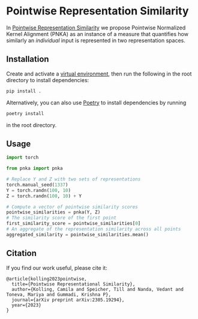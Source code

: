 # Pointwise Representation Similarity

In [Pointwise Representation Similarity](https://arxiv.org/abs/2305.19294) we propose Pointwise Normalized Kernel Alignment (PNKA) as an instance of a measure that quantifies how similarly an *individual* input is represented in two representation spaces.

## Installation

Create and activate a [virtual environment](https://docs.python.org/3/library/venv.html), then run the following in the root directory to install dependencies:
```bash
pip install .
```

Alternatively, you can also use [Poetry](https://python-poetry.org/) to install dependencies by running
```bash
poetry install
```
in the root directory.


## Usage

```python
import torch

from pnka import pnka

# Replace Y and Z with two sets of representations
torch.manual_seed(1337)
Y = torch.randn(100, 10)
Z = torch.randn(100, 10) + Y

# Compute a vector of pointwise similarity scores
pointwise_similarities = pnka(Y, Z)
# The similarity score of the first point
first_similarity_score = pointwise_similarities[0]
# An aggregate of the representation similarity across all points
aggregated_similarity = pointwise_similarities.mean()
```

## Citation

If you find our work useful, please cite it:

```
@article{kolling2023pointwise,
  title={Pointwise Representational Similarity},
  author={Kolling, Camila and Speicher, Till and Nanda, Vedant and Toneva, Mariya and Gummadi, Krishna P},
  journal={arXiv preprint arXiv:2305.19294},
  year={2023}
}
```